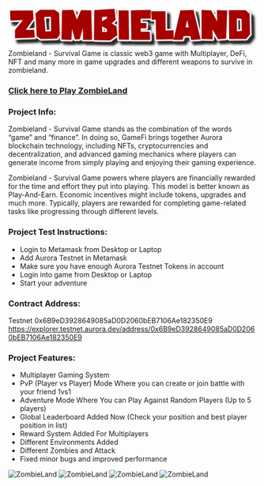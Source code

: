 ![ZombieLand Aurora](/logo.png)
Zombieland - Survival Game is classic web3 game with Multiplayer, DeFi, NFT and many more in game upgrades and different weapons to survive in zombieland.

### [Click here to Play ZombieLand ](https://aurora.zombieland.fun/)

### Project Info:
Zombieland - Survival Game stands as the combination of the words “game” and “finance”. In doing so, GameFi brings together Aurora blockchain technology, including NFTs, cryptocurrencies and decentralization, and advanced gaming mechanics where players can generate income from simply playing and enjoying their gaming experience.

Zombieland - Survival Game powers where players are financially rewarded for the time and effort they put into playing. This model is better known as Play-And-Earn. Economic incentives might include tokens, upgrades and much more. Typically, players are rewarded for completing game-related tasks like progressing through different levels.

### Project Test Instructions:

* Login to Metamask from Desktop or Laptop
* Add Aurora Testnet in Metamask
* Make sure you have enough Aurora Testnet Tokens in account
* Login into game from Desktop or Laptop
* Start your adventure

### Contract Address:

Testnet
0x6B9eD3928649085aD0D2060bEB7106Ae182350E9
https://explorer.testnet.aurora.dev/address/0x6B9eD3928649085aD0D2060bEB7106Ae182350E9

### Project Features:

* Multiplayer Gaming System
* PvP (Player vs Player) Mode Where you can create or join battle with your friend 1vs1
* Adventure Mode Where You can Play Against Random Players (Up to 5 players)
* Global Leaderboard Added Now (Check your position and best player position in list)
* Reward System Added For Multiplayers
* Different Environments Added
* Different Zombies and Attack
* Fixed minor bugs and improved performance

![ZombieLand](/v3/4.jpg)
![ZombieLand ](/v3/5.jpg)
![ZombieLand](/v3/3.jpg)
![ZombieLand](/v3/2.jpg)

